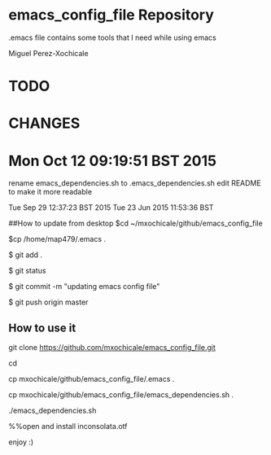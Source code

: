 # emacs_config_file Repository

.emacs file contains some tools that I need while using emacs

Miguel Perez-Xochicale 

TODO
=====

CHANGES
=======

# Mon Oct 12 09:19:51 BST 2015
rename emacs_dependencies.sh to .emacs_dependencies.sh
edit README to make it more readable



Tue Sep 29 12:37:23 BST 2015
Tue 23 Jun 2015 11:53:36 BST 

##How to update from desktop
$cd ~/mxochicale/github/emacs_config_file

$cp /home/map479/.emacs .

$ git add .

$ git status

$ git commit -m "updating emacs config file"

$ git push origin master



## How to use it

git clone https://github.com/mxochicale/emacs_config_file.git

cd

cp mxochicale/github/emacs_config_file/.emacs .

cp mxochicale/github/emacs_config_file/emacs_dependencies.sh .

./emacs_dependencies.sh 

%%open and install inconsolata.otf

enjoy :)
